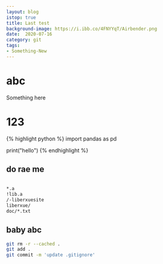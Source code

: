 ```yaml
---
layout: blog
istop: true
title: Last test
background-image: https://i.ibb.co/4FNYYqT/Airbender.png
date:  2020-07-16
category: git
tags:
- Something-New
---
```


# abc

Something here

# 123

{% highlight python %}
import pandas as pd

print("hello")
{% endhighlight %}

## do rae me
```bash
 
*.a     
!lib.a   
/-liberxuesite     
liberxue/   
doc/*.txt 
```
## baby abc



```bash
git rm -r --cached .
git add .
git commit -m 'update .gitignore'

```